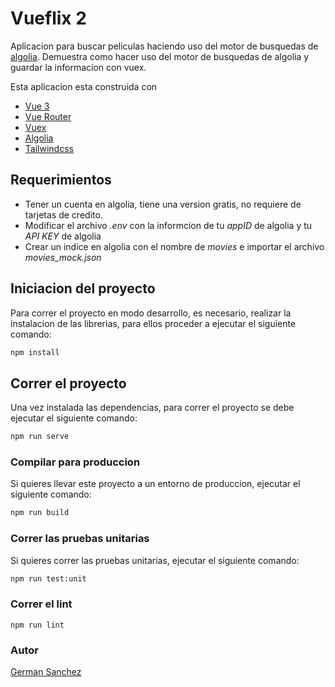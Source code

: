 # Vueflix 2

Aplicacion para buscar peliculas haciendo uso del motor de busquedas de [algolia](https://www.algolia.com/). Demuestra como hacer uso del motor de busquedas de algolia y guardar la informacion con vuex.

Esta aplicacion esta construida con
* [Vue 3](https://vuejs.org/)
* [Vue Router](https://router.vuejs.org/) 
* [Vuex](https://vuex.vuejs.org/)
* [Algolia](https://www.algolia.com/)
* [Tailwindcss](https://tailwindcss.com/) 

## Requerimientos

* Tener un cuenta en algolia, tiene una version gratis, no requiere de tarjetas de credito.
* Modificar el archivo *.env* con la informcion de tu *appID* de algolia y tu *API KEY* de algolia
* Crear un indice en algolia con el nombre de *movies* e importar el archivo *movies_mock.json*

## Iniciacion del proyecto

Para correr el proyecto en modo desarrollo, es necesario, realizar la instalacion de las librerias, para ellos proceder a ejecutar el siguiente comando:

```sh
npm install
```

## Correr el proyecto

Una vez instalada las dependencias, para correr el proyecto se debe ejecutar el siguiente comando:

```sh
npm run serve
```

### Compilar para produccion

Si quieres llevar este proyecto a un entorno de produccion, ejecutar el siguiente comando:

```sh
npm run build
```


### Correr las pruebas unitarias

Si quieres correr las pruebas unitarias, ejecutar el siguiente comando:

```sh
npm run test:unit
```

### Correr el lint
```
npm run lint
```

### Autor

[German Sanchez](https://github.com/gesanchez)
